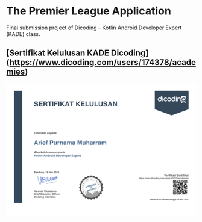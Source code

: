 # The Premier League Application
Final submission project of Dicoding - Kotlin Android Developer Expert (KADE) class.

## [Sertifikat Kelulusan KADE Dicoding] (https://www.dicoding.com/users/174378/academies)
![Sertifikat KADE](sertifikat-kade.png)
